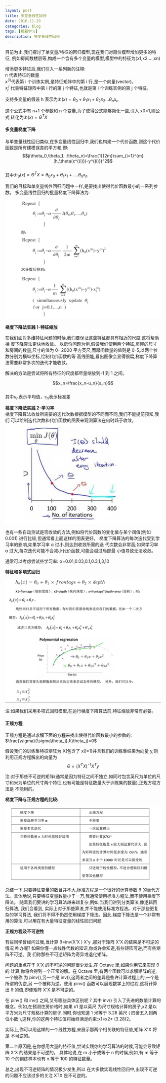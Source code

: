 ```yaml
---
layout: post
title: 多变量线性回归
date: 2016-11-29
categories: blog
tags: [机器学习]
description: 多变量线性回归
---
```




目前为止,我们探讨了单变量/特征的回归模型,现在我们对房价模型增加更多的特征, 例如房间数楼层等,构成一个含有多个变量的模型,模型中的特征为(x1,x2,...,xn)

增添更多特征后,我们引入一系列新的注释:    
n 代表特征的数量   
$x^{(i)}$代表第 i 个训练实例,是特征矩阵中的第 i 行,是一个向量(vector)。    
$x^i_j$ 代表特征矩阵中第 i 行的第 j 个特征,也就是第 i 个训练实例的第 j 个特征。

支持多变量的假设 h 表示为:$h(x)= \theta_0+\theta_1x_1+\theta_2x_2... \theta_nx_n$

这个公式中有 n+1 个参数和 n 个变量,为了使得公式能够简化一些,引入 x0=1,则公式
转化为:$h(x)=\Theta^TX$

#### 多变量梯度下降      

与单变量线性回归类似,在多变量线性回归中,我们也构建一个代价函数,则这个代价 函数是所有建模误差的平方和,即:    
$$j(\theta_0,\theta_1...\theta_n)=\frac{1}{2m}\sum_{i=1}^{m}(h_\theta(x^{(i)})-y^{(i)})^2$$      
其中:$h_\theta(x)=\Theta^TX=\theta_0x_0+\theta_1x_1+....\theta_nx_n$     

我们的目标和单变量线性回归问题中一样,是要找出使得代价函数最小的一系列参数。
多变量线性回归的批量梯度下降算法为:

![](https://raw.githubusercontent.com/whuhan2013/myImage/master/machineLearning/p9.png) 


**梯度下降法实践 1-特征缩放**      


在我们面对多维特征问题的时候,我们要保证这些特征都具有相近的尺度,这将帮助梯 度下降算法更快地收敛。
以房价问题为例,假设我们使用两个特征,房屋的尺寸和房间的数量,尺寸的值为 0- 2000 平方英尺,而房间数量的值则是 0-5,以两个参数分别为横纵坐标,绘制代价函数的等 高线图能,看出图像会显得很扁,梯度下降算法需要非常多次的迭代才能收敛。


解决的方法是尝试将所有特征的尺度都尽量缩放到-1 到 1 之间。    

$$x_n=\frac{x_n-u_n}{s_n}$$       
其中$u_n$表示平均值，$s_n$表示标准差       

**梯度下降法实践 2-学习率**      
梯度下降算法收敛所需要的迭代次数根据模型的不同而不同,我们不能提前预知,我们 可以绘制迭代次数和代价函数的图表来观测算法在何时趋于收敛。
![](https://raw.githubusercontent.com/whuhan2013/myImage/master/machineLearning/p10.png) 

也有一些自动测试是否收敛的方法,例如将代价函数的变化值与某个阀值(例如 0.001) 进行比较,但通常看上面这样的图表更好。
梯度下降算法的每次迭代受到学习率的影响,如果学习率 α 过小,则达到收敛所需的迭 代次数会非常高;如果学习率 α 过大,每次迭代可能不会减小代价函数,可能会越过局部最 小值导致无法收敛。

通常可以考虑尝试些学习率: α=0.01,0.03,0.1,0.3,1,3,10
 
 
**特征和多项式回归**       

![](https://raw.githubusercontent.com/whuhan2013/myImage/master/machineLearning/p11.png)       

注:如果我们采用多项式回归模型,在运行梯度下降算法前,特征缩放非常有必要。

 
#### 正规方程       

正规方程是通过求解下面的方程来找出使得代价函数最小的参数的:  $\frac{\sigma}{\sigma\theta_j}J(\theta_j)=0$       


假设我们的训练集特征矩阵为 X(包含了 x0=1)并且我们的训练集结果为向量 y,则利用正规方程解出的向量为      
$$\Theta=(X^TX)^{-1}X^Ty$$       

注:对于那些不可逆的矩阵(通常是因为特征之间不独立,如同时包含英尺为单位的尺
寸和米为单位的尺寸两个特征,也有可能是特征数量大于训练集的数量),正规方程方法是 不能用的。

**梯度下降与正规方程的比较:**       

![](https://raw.githubusercontent.com/whuhan2013/myImage/master/machineLearning/p12.png)    

总结一下,只要特征变量的数目并不大,标准方程是一个很好的计算参数 θ 的替代方 法。具体地说,只要特征变量数量小于一万,我通常使用标准方程法,而不使用梯度下降法。
随着我们要讲的学习算法越来越复杂,例如,当我们讲到分类算法,像逻辑回归算法,
我们会看到, 实际上对于那些算法,并不能使用标准方程法。对于那些更复杂的学习算法,
我们将不得不仍然使用梯度下降法。因此,梯度下降法是一个非常有用的算法,可以用在有大量特征变量的线性回归问题


**正规方程及不可逆性**        

有些同学曾经问过我,当计算 θ=inv(X'X ) X'y ,那对于矩阵 X'X 的结果是不可逆的情况 咋办呢?
如果你懂一点线性代数的知识,你或许会知道,有些矩阵可逆,而有些矩阵不可逆。我 们称那些不可逆矩阵为奇异或退化矩阵。

问题的重点在于 X'X 的不可逆的问题很少发生,在 Octave 里,如果你用它来实现 θ 的 计算,你将会得到一个正常的解。在 Octave 里,有两个函数可以求解矩阵的逆,一个被称 为 pinv(),另一个是 inv(),这两者之间的差异是些许计算过程上的,一个是所谓的伪逆,另 一个被称为逆。使用 pinv() 函数可以展现数学上的过程,这将计算出 θ 的值,即便矩阵 X'X 是不可逆的。

在 pinv() 和 inv() 之间,又有哪些具体区别呢 ?
其中 inv() 引入了先进的数值计算的概念。例如,在预测住房价格时,如果 x1 是以英尺 为尺寸规格计算的房子,x2 是以平方米为尺寸规格计算的房子,同时,你也知道 1 米等于 3.28 英尺 ( 四舍五入到两位小数 ),这样,你的这两个特征值将始终满足约束:x1=x2* (3.28)2。

实际上,你可以用这样的一个线性方程,来展示那两个相关联的特征值,矩阵 X'X 将是 不可逆的。


第二个原因是,在你想用大量的特征值,尝试实践你的学习算法的时候,可能会导致矩 阵 X'X 的结果是不可逆的。
具体地说,在 m 小于或等于 n 的时候,例如,有 m 等于 10 个的训练样本也有 n 等于
100 的特征数量。

总之,出现不可逆矩阵的情况极少发生,所以 在大多数实现线性回归中,出现不可逆的问题不应该过多的关注 XTX 是不可逆的。



